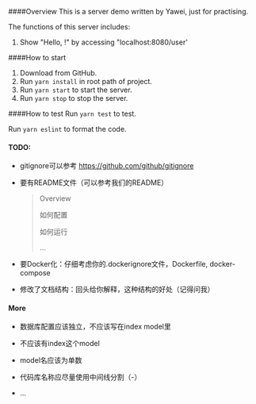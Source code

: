 ####Overview
This is a server demo written by Yawei, just for practising. 

The functions of this server includes:

1. Show "Hello, <user>!" by accessing "localhost:8080/user'

####How to start

1. Download from GitHub.
2. Run `yarn install` in root path of project.
3. Run `yarn start` to start the server.
4. Run `yarn stop` to stop the server.


####How to test
Run `yarn test` to test.

Run `yarn eslint` to format the code.



#### TODO:

* gitignore可以参考 https://github.com/github/gitignore

* 要有README文件（可以参考我们的README）
    > Overview
    >
    > 如何配置
    >
    > 如何运行
    >
    > ...

* 要Docker化：仔细考虑你的.dockerignore文件，Dockerfile, docker-compose

* 修改了文档结构：回头给你解释，这种结构的好处（记得问我）


#### More

* 数据库配置应该独立，不应该写在index model里

* 不应该有index这个model

* model名应该为单数

* 代码库名称应尽量使用中间线分割（-）

* ...

